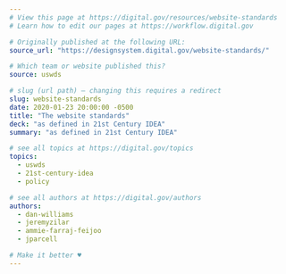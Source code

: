 ```yaml
---
# View this page at https://digital.gov/resources/website-standards
# Learn how to edit our pages at https://workflow.digital.gov

# Originally published at the following URL:
source_url: "https://designsystem.digital.gov/website-standards/"

# Which team or website published this?
source: uswds

# slug (url path) — changing this requires a redirect
slug: website-standards
date: 2020-01-23 20:00:00 -0500
title: "The website standards"
deck: "as defined in 21st Century IDEA"
summary: "as defined in 21st Century IDEA"

# see all topics at https://digital.gov/topics
topics: 
  - uswds
  - 21st-century-idea
  - policy

# see all authors at https://digital.gov/authors
authors: 
  - dan-williams
  - jeremyzilar
  - ammie-farraj-feijoo
  - jparcell

# Make it better ♥
---
```

